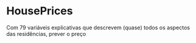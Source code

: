 # HousePrices
Com 79 variáveis explicativas que descrevem (quase) todos os aspectos das residências, prever o preço 
